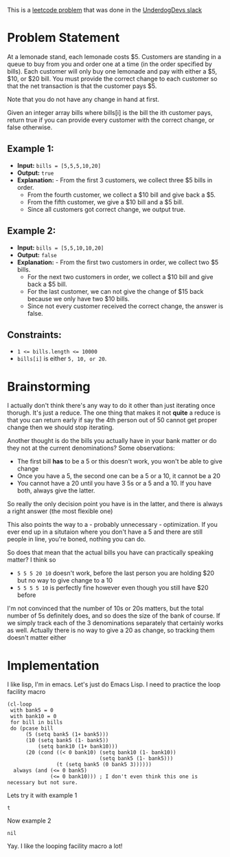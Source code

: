 This is a [leetcode problem](https://leetcode.com/problems/lemonade-change/description/) that was done in the [UnderdogDevs slack](https://underdog-devs.slack.com/archives/C02FFHZT200/p1723684246585919)


# Problem Statement

At a lemonade stand, each lemonade costs $5. Customers are standing in a queue to buy from you and order one at a time (in the order specified by bills). Each customer will only buy one lemonade and pay with either a $5, $10, or $20 bill. You must provide the correct change to each customer so that the net transaction is that the customer pays $5.

Note that you do not have any change in hand at first.

Given an integer array bills where bills[i] is the bill the ith customer pays, return true if you can provide every customer with the correct change, or false otherwise.


## Example 1:

-   **Input:** `bills = [5,5,5,10,20]`
-   **Output:** `true`
-   **Explanation:** -   From the first 3 customers, we collect three $5 bills in order.
    -   From the fourth customer, we collect a $10 bill and give back a $5.
    -   From the fifth customer, we give a $10 bill and a $5 bill.
    -   Since all customers got correct change, we output true.


## Example 2:

-   **Input:** `bills = [5,5,10,10,20]`
-   **Output:** `false`
-   **Explanation:** -   From the first two customers in order, we collect two $5 bills.
    -   For the next two customers in order, we collect a $10 bill and give back a $5 bill.
    -   For the last customer, we can not give the change of $15 back because we only have two $10 bills.
    -   Since not every customer received the correct change, the answer is false.


## Constraints:

-   `1 <= bills.length <= 10000`
-   `bills[i]` is either `5, 10, or 20`.


# Brainstorming

I actually don't think there's any way to do it other than just iterating once thorugh. It's just a reduce. The one thing that makes it not **quite** a reduce is that you can return early if say the 4th person out of 50 cannot get proper change then we should stop iterating.

Another thought is do the bills you actually have in your bank matter or do they not at the current denominations? Some observations:

-   The first bill **has** to be a 5 or this doesn't work, you won't be able to give change
-   Once you have a 5, the second one can be a 5 or a 10, it cannot be a 20
-   You cannot have a 20 until you have 3 5s or a 5 and a 10. If you have both, always give the latter.

So really the only decision point you have is in the latter, and there is always a right answer (the most flexible one)

This also points the way to a - probably unnecessary - optimization. If you ever end up in a situtaion where you don't have a 5 and there are still people in line, you're boned, nothing you can do.

So does that mean that the actual bills you have can practically speaking matter? I think so

-   `5 5 5 20 10` doesn't work, before the last person you are holding $20 but no way to give change to a 10
-   `5 5 5 5 10` is perfectly fine however even though you still have $20 before

I'm not convinced that the number of 10s or 20s matters, but the total number of 5s definitely does, and so does the size of the bank of course. If we simply track each of the 3 denominations separately that certainly works as well. Actually there is no way to give a 20 as change, so tracking them doesn't matter either


# Implementation

I like lisp, I'm in emacs. Let's just do Emacs Lisp. I need to practice the loop facility macro

    (cl-loop
     with bank5 = 0
     with bank10 = 0
     for bill in bills
     do (pcase bill
          (5 (setq bank5 (1+ bank5)))
          (10 (setq bank5 (1- bank5))
              (setq bank10 (1+ bank10)))
          (20 (cond ((< 0 bank10) (setq bank10 (1- bank10))
                                  (setq bank5 (1- bank5)))
                    (t (setq bank5 (0 bank5 3))))))
      always (and (<= 0 bank5)
                  (<= 0 bank10))) ; I don't even think this one is necessary but not sure.

Lets try it with example 1

    t

Now example 2

    nil

Yay. I like the looping facility macro a lot!

